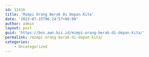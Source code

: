 ```yaml
---
id: 11416
title: 'Mimpi Orang Berak Di Depan Kita'
date: '2023-07-15T06:24:57+00:00'
author: admin
layout: post
guid: 'https://bos.awn.biz.id/mimpi-orang-berak-di-depan-kita/'
permalink: /mimpi-orang-berak-di-depan-kita/
categories:
    - Uncategorized
---
```


